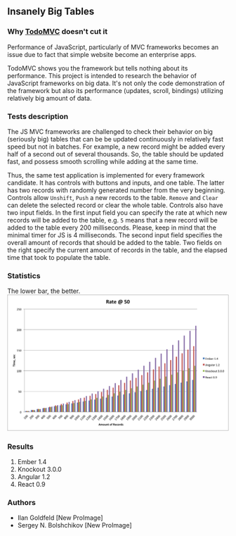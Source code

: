 ## Insanely Big Tables

### Why [TodoMVC](http://todomvc.com/) doesn't cut it
Performance of JavaScript, particularly of MVC frameworks becomes an issue due to fact that simple
website become an enterprise apps.

TodoMVC shows you the framework but tells nothing about its performance.
This project is intended to research the behavior of JavaScript frameworks on big data. It's not only the code
demonstration of the framework but also its performance (updates, scroll, bindings) utilizing relatively
big amount of data.

### Tests description
The JS MVC frameworks are challenged to check their behavior on big (seriously big) tables that can be
be updated continuously in relatively fast speed but not in batches.
For example, a new record might be added every half of a second out of several thousands.
So, the table should be updated fast, and possess smooth scrolling while adding at the same time.

Thus, the same test application is implemented for every framework candidate.
It has controls with buttons and inputs, and one table. The latter has two records with randomly generated number
from the very beginning.
Controls allow `Unshift`, `Push` a new records to the table. `Remove` and `Clear` can delete the selected record or clear
the whole table. Controls also have two input fields. In the first input field you can specify the rate at which new records
will be added to the table, e.g. `5` means that a new record will be added to the table every 200 milliseconds.
Please, keep in mind that the minimal timer for JS is 4 milliseconds. The second input field specifies the
overall amount of records that should be added to the table. Two fields on the right specify the current amount of
records in the table, and the elapsed time that took to populate the table.

### Statistics
The lower bar, the better.
![Statistics Chart](./stats/stats.png)

### Results
1. Ember 1.4
2. Knockout 3.0.0
3. Angular 1.2
4. React 0.9


### Authors
* Ilan Goldfeld [New ProImage]
* Sergey N. Bolshchikov [New ProImage]

